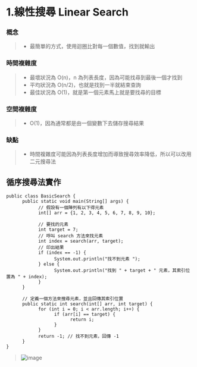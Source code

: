 # 1.線性搜尋 Linear Search
### 概念
> * 最簡單的方式，使用迴圈比對每一個數值，找到就輸出
### 時間複雜度
> * 最壞狀況為 O(n)，n 為列表長度，因為可能找尋到最後一個才找到
> * 平均狀況為 O(n/2)，也就是找到一半就結束查詢
> * 最佳狀況為 O(1)，就是第一個元素馬上就是要找尋的目標
### 空間複雜度
> * O(1)，因為通常都是由一個變數下去儲存搜尋結果
### 缺點
> * 時間複雜度可能因為列表長度增加而導致搜尋效率降低，所以可以改用二元搜尋法
## 循序搜尋法實作
```
public class BasicSearch {
      public static void main(String[] args) {
            // 假設有一個陣列有以下得元素
            int[] arr = {1, 2, 3, 4, 5, 6, 7, 8, 9, 10};

            // 要找的元素
            int target = 7;
            // 呼叫 search 方法來找元素
            int index = search(arr, target);
            // 印出結果
            if (index == -1) {
                  System.out.println("找不到元素 ");
            } else {
                  System.out.println("找到 " + target + " 元素，其索引位置為 " + index);
            }
      }

      // 定義一個方法來搜尋元素，並且回傳其索引位置
      public static int search(int[] arr, int target) {
            for (int i = 0; i < arr.length; i++) {
                  if (arr[i] == target) {
                        return i;
                  }
            }
            return -1; // 找不到元素，回傳 -1
      }
}
```
> ![image](https://github.com/Ricky7737/JAVA_Learning-LittleProject/assets/58324475/8a681434-c6ae-4e4d-9a67-7f31a0a9c51d)

























